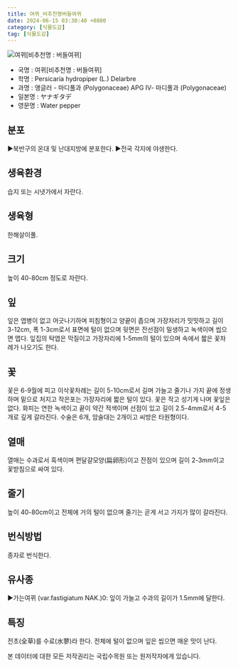 ```yaml
---
title: 여뀌_비추천명버들여뀌
date: 2024-06-15 03:30:40 +0800
category: [식물도감]
tag: [식물도감]
---
```




![여뀌[비추천명 : 버들여뀌]](/fileUpload/plants/basic/Polygonaceae/Persicaria/1288/1_th2.jpg)
- 국명 : 여뀌[비추천명 : 버들여뀌]
- 학명 : Persicaria hydropiper (L.) Delarbre
- 과명 : 앵글러 - 마디풀과 (Polygonaceae) APG Ⅳ- 마디풀과 (Polygonaceae)
- 일본명 : ヤナギタデ
- 영문명 : Water pepper


## 분포
▶북반구의 온대 및 난대지방에 분포한다.▶전국 각지에 야생한다.
## 생육환경
습지 또는 시냇가에서 자란다.
## 생육형
한해살이풀.
## 크기
높이 40-80cm 정도로 자란다.
## 잎
잎은 엽병이 없고 어긋나기하며 피침형이고 양끝이 좁으며 가장자리가 밋밋하고 길이 3-12cm, 폭 1-3cm로서 표면에 털이 없으며 뒷면은 잔선점이 밀생하고 녹색이며 씹으면 맵다. 잎집의 탁엽은 막질이고 가장자리에 1-5mm의 털이 있으며 속에서 짧은 꽃차례가 나오기도 한다.
## 꽃
꽃은 6-9월에 피고 이삭꽃차례는 길이 5-10cm로서 길며 가늘고 줄기나 가지 끝에 정생하며 밑으로 처지고 작은포는 가장자리에 짧은 털이 있다. 꽃은 작고 성기게 나며 꽃잎은 없다. 화피는 연한 녹색이고 끝이 약간 적색이며 선점이 있고 길이 2.5-4mm로서 4-5개로 깊게 갈라진다. 수술은 6개, 암술대는 2개이고 씨방은 타원형이다.
## 열매
열매는 수과로서 흑색이며 편달걀모양(扁卵形)이고 잔점이 있으며 길이 2-3mm이고 꽃받침으로 싸여 있다.
## 줄기
높이 40-80cm이고 전체에 거의 털이 없으며 줄기는 곧게 서고 가지가 많이 갈라진다.
## 번식방법
종자로 번식한다.
## 유사종
▶가는여뀌 (var.fastigiatum NAK.)0: 잎이 가늘고 수과의 길이가 1.5mm에 달한다.
## 특징
전초(全草)를 수료(水蓼)라 한다. 전체에 털이 없으며 잎은 씹으면 매운 맛이 난다.






본 데이터에 대한 모든 저작권리는 국립수목원 또는 원저작자에게 있습니다.
